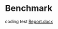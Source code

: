 # Benchmark
coding test
[Report.docx](https://github.com/Damon-YU0526/Benchmark/files/12256094/Report.docx)
